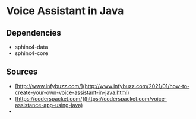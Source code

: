 # Voice Assistant in Java

## Dependencies
- sphinx4-data
- sphinx4-core

## Sources
- [http://www.infybuzz.com/](http://www.infybuzz.com/2021/01/how-to-create-your-own-voice-assistant-in-java.html)
- [https://coderspacket.com/](https://coderspacket.com/voice-assistance-app-using-java)
- 